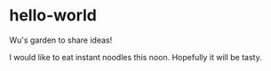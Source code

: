 # hello-world
Wu's garden to share ideas!

I would like to eat instant noodles this noon.
Hopefully it will be tasty.

